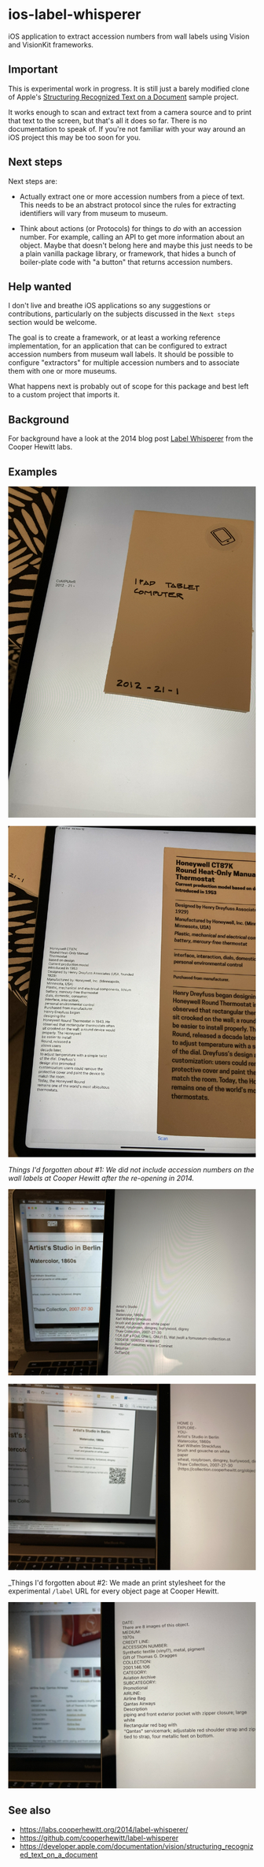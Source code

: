 # ios-label-whisperer

iOS application to extract accession numbers from wall labels using Vision and VisionKit frameworks.

## Important

This is experimental work in progress. It is still just a barely modified clone of Apple's [Structuring Recognized Text on a Document](https://developer.apple.com/documentation/vision/structuring_recognized_text_on_a_document) sample project.

It works enough to scan and extract text from a camera source and to print that text to the screen, but that's all it does so far. There is no documentation to speak of. If you're not familiar with your way around an iOS project this may be too soon for you.

## Next steps

Next steps are:

* Actually extract one or more accession numbers from a piece of text. This needs to be an abstract protocol since the rules for extracting identifiers will vary from museum to museum.

* Think about actions (or Protocols) for things to _do_ with an accession number. For example, calling an API to get more information about an object. Maybe that doesn't belong here and maybe this just needs to be a plain vanilla package library, or framework, that hides a bunch of boiler-plate code with "a button" that returns accession numbers.

## Help wanted

I don't live and breathe iOS applications so any suggestions or contributions, particularly on the subjects discussed in the `Next steps` section would be welcome.

The goal is to create a framework, or at least a working reference implementation, for an application that can be configured to extract accession numbers from museum wall labels. It should be possible to configure "extractors" for multiple accession numbers and to associate them with one or more museums.

What happens next is probably out of scope for this package and best left to a custom project that imports it.

## Background

For background have a look at the 2014 blog post [Label Whisperer](https://labs.cooperhewitt.org/2014/label-whisperer/) from the Cooper Hewitt labs.

## Examples

![](docs/images/label-whisperer-001.jpg)

![](docs/images/label-whisperer-002.jpg)

_Things I'd forgotten about #1: We did not include accession numbers on the wall labels at Cooper Hewitt after the re-opening in 2014._

![](docs/images/label-whisperer-003.jpg)

![](docs/images/label-whisperer-004.jpg)

_Things I'd forgotten about #2: We made an print stylesheet for the experimental `/label` URL for every object page at Cooper Hewitt.

![](docs/images/label-whisperer-005.jpg)

## See also

* https://labs.cooperhewitt.org/2014/label-whisperer/
* https://github.com/cooperhewitt/label-whisperer
* https://developer.apple.com/documentation/vision/structuring_recognized_text_on_a_document